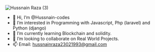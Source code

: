 ![Hussnain Raza (3)](https://user-images.githubusercontent.com/117994146/206842603-10402e8a-1559-400c-9196-da9a900a2bc4.png)

- 👋 Hi, I’m @Hussnain-codes
- 👀 I’m interested in Programming with Javascript, Php (laravel) and Python (django)
- 🌱 I’m currently learning Blockchain and solidity.
- 💞️ I’m looking to collaborate on Real World Projects.
- 📫 Email: hussnainraza23021993@gmail.com

<!---
Hussnain-codes/Hussnain-codes is a ✨ special ✨ repository because its `README.md` (this file) appears on your GitHub profile.
You can click the Preview link to take a look at your changes.
--->
